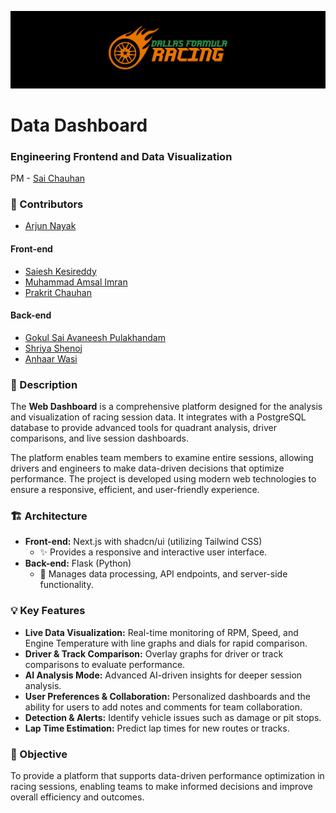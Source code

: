 ![DFR Banner](/41f516e4-144a-403b-853b-c0b7b284e3fc.png)
# Data Dashboard
### Engineering Frontend and Data Visualization

PM - [Sai Chauhan](https://discord.com/users/342061974600810506)

### 👥 Contributors
* [Arjun Nayak](https://discord.com/users/143942073639239681)
#### Front-end
* [Saiesh Kesireddy](https://discord.com/users/349665003697340417)
* [Muhammad Amsal Imran](https://discord.com/users/624532981507293214)
* [Prakrit Chauhan](https://discord.com/users/701425922535850035)
#### Back-end
* [Gokul Sai Avaneesh Pulakhandam](https://discord.com/users/)
* [Shriya Shenoj](https://discord.com/users/1410025330395189349)
* [Anhaar Wasi](https://discord.com/users/431574165884108804)

### 🚀 Description
The **Web Dashboard** is a comprehensive platform designed for the analysis and visualization of racing session data. It integrates with a PostgreSQL database to provide advanced tools for quadrant analysis, driver comparisons, and live session dashboards.

The platform enables team members to examine entire sessions, allowing drivers and engineers to make data-driven decisions that optimize performance. The project is developed using modern web technologies to ensure a responsive, efficient, and user-friendly experience.

### 🏗️ Architecture
* **Front-end:** Next.js with shadcn/ui (utilizing Tailwind CSS)
  * ✨ Provides a responsive and interactive user interface.
* **Back-end:** Flask (Python)
  * 🐍 Manages data processing, API endpoints, and server-side functionality.

### 💡 Key Features
* **Live Data Visualization:** Real-time monitoring of RPM, Speed, and Engine Temperature with line graphs and dials for rapid comparison.
* **Driver & Track Comparison:** Overlay graphs for driver or track comparisons to evaluate performance.
* **AI Analysis Mode:** Advanced AI-driven insights for deeper session analysis.
* **User Preferences & Collaboration:** Personalized dashboards and the ability for users to add notes and comments for team collaboration.
* **Detection & Alerts:** Identify vehicle issues such as damage or pit stops.
* **Lap Time Estimation:** Predict lap times for new routes or tracks.

### 🎯 Objective
To provide a platform that supports data-driven performance optimization in racing sessions, enabling teams to make informed decisions and improve overall efficiency and outcomes.
